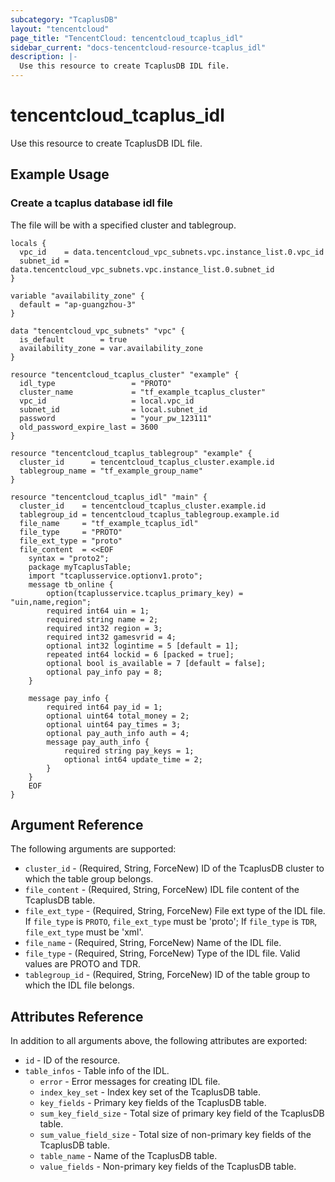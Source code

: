 ```yaml
---
subcategory: "TcaplusDB"
layout: "tencentcloud"
page_title: "TencentCloud: tencentcloud_tcaplus_idl"
sidebar_current: "docs-tencentcloud-resource-tcaplus_idl"
description: |-
  Use this resource to create TcaplusDB IDL file.
---
```


# tencentcloud_tcaplus_idl

Use this resource to create TcaplusDB IDL file.

## Example Usage

### Create a tcaplus database idl file

The file will be with a specified cluster and tablegroup.

```hcl
locals {
  vpc_id    = data.tencentcloud_vpc_subnets.vpc.instance_list.0.vpc_id
  subnet_id = data.tencentcloud_vpc_subnets.vpc.instance_list.0.subnet_id
}

variable "availability_zone" {
  default = "ap-guangzhou-3"
}

data "tencentcloud_vpc_subnets" "vpc" {
  is_default        = true
  availability_zone = var.availability_zone
}

resource "tencentcloud_tcaplus_cluster" "example" {
  idl_type                 = "PROTO"
  cluster_name             = "tf_example_tcaplus_cluster"
  vpc_id                   = local.vpc_id
  subnet_id                = local.subnet_id
  password                 = "your_pw_123111"
  old_password_expire_last = 3600
}

resource "tencentcloud_tcaplus_tablegroup" "example" {
  cluster_id      = tencentcloud_tcaplus_cluster.example.id
  tablegroup_name = "tf_example_group_name"
}

resource "tencentcloud_tcaplus_idl" "main" {
  cluster_id    = tencentcloud_tcaplus_cluster.example.id
  tablegroup_id = tencentcloud_tcaplus_tablegroup.example.id
  file_name     = "tf_example_tcaplus_idl"
  file_type     = "PROTO"
  file_ext_type = "proto"
  file_content  = <<EOF
    syntax = "proto2";
    package myTcaplusTable;
    import "tcaplusservice.optionv1.proto";
    message tb_online {
        option(tcaplusservice.tcaplus_primary_key) = "uin,name,region";
        required int64 uin = 1;
        required string name = 2;
        required int32 region = 3;
        required int32 gamesvrid = 4;
        optional int32 logintime = 5 [default = 1];
        repeated int64 lockid = 6 [packed = true];
        optional bool is_available = 7 [default = false];
        optional pay_info pay = 8;
    }

    message pay_info {
        required int64 pay_id = 1;
        optional uint64 total_money = 2;
        optional uint64 pay_times = 3;
        optional pay_auth_info auth = 4;
        message pay_auth_info {
            required string pay_keys = 1;
            optional int64 update_time = 2;
        }
    }
    EOF
}
```

## Argument Reference

The following arguments are supported:

* `cluster_id` - (Required, String, ForceNew) ID of the TcaplusDB cluster to which the table group belongs.
* `file_content` - (Required, String, ForceNew) IDL file content of the TcaplusDB table.
* `file_ext_type` - (Required, String, ForceNew) File ext type of the IDL file. If `file_type` is `PROTO`, `file_ext_type` must be 'proto'; If `file_type` is `TDR`, `file_ext_type` must be 'xml'.
* `file_name` - (Required, String, ForceNew) Name of the IDL file.
* `file_type` - (Required, String, ForceNew) Type of the IDL file. Valid values are PROTO and TDR.
* `tablegroup_id` - (Required, String, ForceNew) ID of the table group to which the IDL file belongs.

## Attributes Reference

In addition to all arguments above, the following attributes are exported:

* `id` - ID of the resource.
* `table_infos` - Table info of the IDL.
  * `error` - Error messages for creating IDL file.
  * `index_key_set` - Index key set of the TcaplusDB table.
  * `key_fields` - Primary key fields of the TcaplusDB table.
  * `sum_key_field_size` - Total size of primary key field of the TcaplusDB table.
  * `sum_value_field_size` - Total size of non-primary key fields of the TcaplusDB table.
  * `table_name` - Name of the TcaplusDB table.
  * `value_fields` - Non-primary key fields of the TcaplusDB table.



